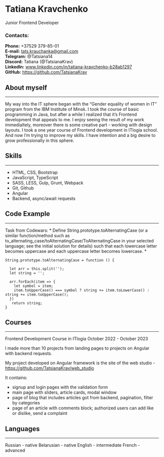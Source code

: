 # **Tatiana Kravchenko**
Junior Frontend Developer

###  **Contacts:**
**Phone:** +37529 379-85-01  
**E-mail:** tats.krauchanka@gmail.com  
**Telegram:** @Tatsiana14  
**Discord:** Tatiana (@TatsianaKrav)  
**LinkedIn:** www.linkedin.com/in/tatiana-kravchenko-b28ab1297  
**GitHub:** https://github.com/TatsianaKrav  

## **About myself**  
---  
My way into the IT sphere began with the “Gender equality of women in IT” program from the IBM Institute of Minsk. I took the course of basic programming in Java, but after a while I realized that it’s Frontend development that appeals to me. I enjoy seeing the result of my work immedialtely, moreover there is some creative part - working with design layouts. I took a one year course of Frontend development in ITlogia school. And now I’m trying to improve my skills. I have intention and a big desire to grow professionally in this sphere.  

## **Skills**  
---  

* HTML, CSS, Bootstrap  
* JavaScript, TypeScript  
* SASS, LESS, Gulp, Grunt, Webpack  
* Git, Github  
* Angular  
* Backend, async/await requests  

## **Code Example**  
---  
Task from Codewars: * Define String.prototype.toAlternatingCase (or a similar function/method such as to_alternating_case/toAlternatingCase/ToAlternatingCase in your selected language; see the initial solution for details) such that each lowercase letter becomes uppercase and each uppercase letter becomes lowercase. *  

```
String.prototype.toAlternatingCase = function () {
 
  let arr = this.split('');
  let string = '';
 
  arr.forEach(item => {
    let symbol = item;
    item.toUpperCase() === symbol ? string += item.toLowerCase() : string += item.toUpperCase();
  })
   return string;
}   

```

## **Courses**   
---  
Frontend Development Course in ITlogia
October 2022 - October 2023

I made more than 10 projects from landing pages to projects on Angular with backend requests.

My project developed on Angular framework is the site of the web studio - https://github.com/TatsianaKrav/web_studio

It contains:

* signup and login pages with the validation form  
* main page with sliders, article cards, modal window  
* page of blog that includes articles got from backend, pagination, filter by categories  
* page of an article with comments block; authorized users can add like or dislike, send a complaint  

## **Languages**   
---  
Russian - native
Belarusian - native
English - intermediate
French - advanced